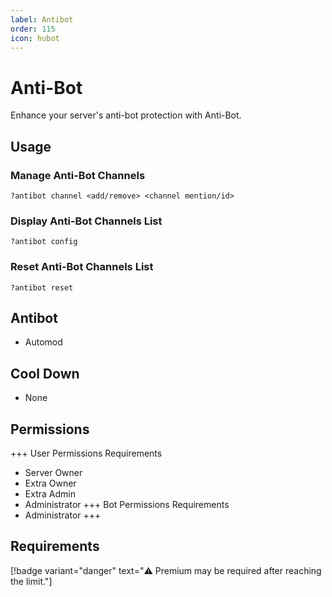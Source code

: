 ```yaml
---
label: Antibot
order: 115
icon: hubot
---
```


# Anti-Bot

Enhance your server's anti-bot protection with Anti-Bot.

## Usage

### Manage Anti-Bot Channels

```
?antibot channel <add/remove> <channel mention/id>
```

### Display Anti-Bot Channels List

```
?antibot config
```

### Reset Anti-Bot Channels List

```
?antibot reset
```

## Antibot

- Automod

## Cool Down

- None

## Permissions

+++ User Permissions Requirements

- Server Owner
- Extra Owner
- Extra Admin
- Administrator
  +++ Bot Permissions Requirements
- Administrator
  +++

## Requirements

[!badge variant="danger" text="⚠️ Premium may be required after reaching the limit."]
